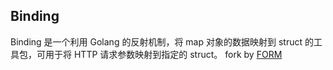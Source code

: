 ## Binding
Binding 是一个利用 Golang 的反射机制，将 map 对象的数据映射到 struct 的工具包，可用于将 HTTP 请求参数映射到指定的 struct。
fork by [FORM](https://github.com/smartwalle/binding)